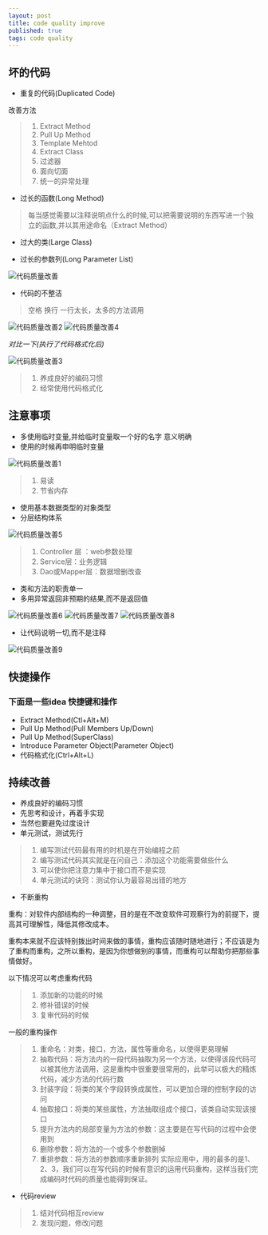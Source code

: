 ```yaml
---
layout: post
title: code quality improve
published: true
tags: code quality
---
```

## 坏的代码

* 重复的代码(Duplicated Code)

改善方法

> 1. Extract Method
> 2. Pull Up Method
> 3. Template Mehtod
> 4. Extract Class
> 5. 过滤器
> 6. 面向切面
> 7. 统一的异常处理

* 过长的函数(Long Method)

> 每当感觉需要以注释说明点什么的时候,可以把需要说明的东西写进一个独立的函数,并以其用途命名（Extract Method）

* 过大的类(Large Class)

* 过长的参数列(Long Parameter List)

![代码质量改善](/img/code_quality_improve_images/代码质量改善.png)

* 代码的不整洁

>  空格  换行 一行太长，太多的方法调用

![代码质量改善2](/img/code_quality_improve_images/代码质量改善2.png)
![代码质量改善4](/img/code_quality_improve_images/代码质量改善4.png)

 *对比一下(执行了代码格式化后)*

![代码质量改善3](/img/code_quality_improve_images/代码质量改善3.png)

> 1. 养成良好的编码习惯
> 2. 经常使用代码格式化

## 注意事项

* 多使用临时变量,并给临时变量取一个好的名字 意义明确
* 使用的时候再申明临时变量

![代码质量改善1](/img/code_quality_improve_images/代码质量改善1.png)

> 1. 易读
> 2. 节省内存

* 使用基本数据类型的对象类型
* 分层结构体系

![代码质量改善5](/img/code_quality_improve_images/代码质量改善5.png)

>  1. Controller 层 ：web参数处理
>  2. Service层：业务逻辑
>  3. Dao或Mapper层：数据增删改查

* 类和方法的职责单一
* 多用异常返回非预期的结果,而不是返回值

![代码质量改善6](/img/code_quality_improve_images/代码质量改善6.png)
![代码质量改善7](/img/code_quality_improve_images/代码质量改善7.png)
![代码质量改善8](/img/code_quality_improve_images/代码质量改善8.png)

* 让代码说明一切,而不是注释

![代码质量改善9](/img/code_quality_improve_images/代码质量改善9.png)

## 快捷操作

### 下面是一些idea 快捷键和操作

* Extract Method(Ctl+Alt+M)
* Pull Up Method(Pull Members Up/Down)
* Pull Up Method(SuperClass)
* Introduce Parameter Object(Parameter Object)
* 代码格式化(Ctrl+Alt+L)


## 持续改善
* 养成良好的编码习惯
* 先思考和设计，再着手实现
* 当然也要避免过度设计
* 单元测试，测试先行

> 1. 编写测试代码最有用的时机是在开始编程之前
> 2. 编写测试代码其实就是在问自己：添加这个功能需要做些什么
> 3. 可以使你把注意力集中于接口而不是实现
> 4. 单元测试的诀窍：测试你认为最容易出错的地方

* 不断重构

重构：对软件内部结构的一种调整，目的是在不改变软件可观察行为的前提下，提高其可理解性，降低其修改成本。

重构本来就不应该特别拨出时间来做的事情，重构应该随时随地进行；不应该是为了重构而重构，之所以重构，是因为你想做别的事情，而重构可以帮助你把那些事情做好。
  

以下情况可以考虑重构代码

> 1. 添加新的功能的时候
> 2. 修补错误的时候
> 3. 复审代码的时候
  
一般的重构操作

> 1. 重命名：对类，接口，方法，属性等重命名，以使得更易理解
> 2. 抽取代码：将方法内的一段代码抽取为另一个方法，以使得该段代码可以被其他方法调用，这是重构中很重要很常用的，此举可以极大的精炼代码，减少方法的代码行数
> 3. 封装字段：将类的某个字段转换成属性，可以更加合理的控制字段的访问
> 4. 抽取接口：将类的某些属性，方法抽取组成个接口，该类自动实现该接口
> 5. 提升方法内的局部变量为方法的参数：这主要是在写代码的过程中会使用到
> 6. 删除参数：将方法的一个或多个参数删掉
> 7. 重排参数：将方法的参数顺序重新排列
实际应用中，用的最多的是1、2、3，我们可以在写代码的时候有意识的运用代码重构，这样当我们完成编码时代码的质量也能得到保证。

* 代码review

> 1. 结对代码相互review
> 2. 发现问题，修改问题
